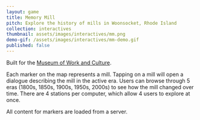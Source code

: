```yaml
---
layout: game
title: Memory Mill
pitch: Explore the history of mills in Woonsocket, Rhode Island
collection: interactives
thumbnail: assets/images/interactives/mm.png
demo-gif: /assets/images/interactives/mm-demo.gif
published: false
---
```

Built for the [Museum of Work and Culture](http://www.rihs.org/museums/museum-of-work-and-culture).

Each marker on the map represents a mill. Tapping on a mill will open a dialogue describing the mill in the active era. Users can browse through 5 eras (1800s, 1850s, 1900s, 1950s, 2000s) to see how the mill changed over time. There are 4 stations per computer, which allow 4 users to explore at once.

All content for markers are loaded from a server.